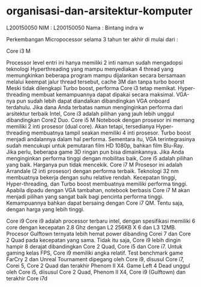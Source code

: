 # organisasi-dan-arsitektur-komputer
L200150050
NIM : L200150050
Nama : Bintang indra w

Perkembangan Micropocessor selama 3 tahun ter akhir di mulai dari :

Core i3 M

Processor level entri ini hanya memiliki 2 inti namun sudah mengadopsi teknologi Hyperthreading yang mampu menyediakan 4 thread yang memungkinkan beberapa program mampu dijalankan secara bersamaan melalui keempat jalur thread tersebut, cache 3M dan tanpa turbo boorst
Meski tidak dilengkapi Turbo boost, performa Core i3 tetap memikat. Hyper-threading membuat kemampuannya dapat dipakai secara maksimal. VGA-nya pun sudah lebih dapat diandalkan dibandingkan VGA onboard terdahulu. Jika dana Anda terbatas namun menginginkan performa dari arsitektur terbaik Intel, Core i3 adalah pilihan yang jauh lebih unggul dibandingkan Core2 Duo.
Core i5 M
Notebook dengan prosesor ini memang memiliki 2 inti prosesor (dual core). Akan tetapi, tersedianya Hyper-threading membuatnya tampil seakan memiliki 4 inti prosesor. Turbo boost menjadi andalannya dalam hal performa. Sementara itu, VGA terintegrasinya sudah mencukupi untuk pemutaran film HD 1080p, bahkan film Blu-Ray. Jika perlu, beberapa game 3D ringan pun bisa dimainkannya. Jika Anda menginginkan performa tinggi dengan mobilitas baik, Core i5 adalah pilihan yang baik. Harganya pun tidak mencekik.
Core i7 M
Prosesor ini adalah Arrandale (2 inti prosesor) dengan performa terbaik. Teknologi 32 nm membuatnya bekerja dengan suhu relative rendah. Kecepatan tinggi, Hyper-threading, dan Turbo boost membuatnya memiliki performa tinggi. Apabila dipadu dengan VGA tambahan, notebook berbasis Core i7 M akan menjadi pilihan yang sangat baik bagi pencinta performa tinggi. Kemampuannya bahkan dapat bersaing dengan Core i7 QM. Tentu saja, dengan harga yang lebih tinggi.

Core i9
Core i9 adalah processor terbaru intel, dengan spesifikasi memiliki 6 core dengan kecepatan 2.8 Ghz dengan L2 256KB X 6 dan L3 12MB. Procesor Gulftown ternyata lebih hemat power dibanding Corei 7 dan Core 2 Quad pada kecepatan yang sama. Tidak itu saja, Core i9 lebih dingin hampir 8 derajat dibandingkan Core 2 Quad, Core i5 dan Core i7. Untuk gaming kelas FPS, Core i9 memiliki angka relatif. Test benchmark game FarCry 2 dan Unreal Tournament dipegang oleh Core i9, disusul Core i7, Corei 5, Core 2 Quad dan terakhir Phenom II X4. Game Left 4 Dead unggul oleh Core i5, diisusul Core 2 Quad, Phenom II X4, Core i9 (Gulftown) dan terakhir Core i7d
